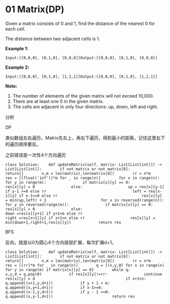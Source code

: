 # 01 Matrix\(DP\)

Given a matrix consists of 0 and 1, find the distance of the nearest 0 for each cell.

The distance between two adjacent cells is 1.

**Example 1:**

```text
Input:[[0,0,0], [0,1,0], [0,0,0]]Output:[[0,0,0], [0,1,0], [0,0,0]]
```

**Example 2:**

```text
Input:[[0,0,0], [0,1,0], [1,1,1]]Output:[[0,0,0], [0,1,0], [1,2,1]]
```

**Note:**

1. The number of elements of the given matrix will not exceed 10,000.
2. There are at least one 0 in the given matrix.
3. The cells are adjacent in only four directions: up, down, left and right.

分析

DP

类似数组左右遍历，Matrix先左上，再右下遍历，得到最小的距离，记住这里右下的遍历顺序要反。

之前错误是一次性4个方向遍历

```text
class Solution:    def updateMatrix(self, matrix: List[List[int]]) -> List[List[int]]:        if not matrix or not matrix[0]:            return[]        n,m = len(matrix),len(matrix[0])        rr = n*m        res = [[float('inf')]*m for _ in range(n)]        for x in range(n):            for y in range(m):                if matrix[x][y] == 0:                    res[x][y] = 0                else:                    up = res[x][y-1] if y-1 >=0 else rr                                      left = res[x-1][y] if x-1>=0 else rr                                     res[x][y] = min(up,left) + 1                        for x in reversed(range(n)):            for y in reversed(range(m)):                if matrix[x][y] == 0:                    res[x][y] = 0                else:                                       down =res[x][y+1] if y+1<m else rr                                     right =res[x+1][y] if x+1<n else rr                    res[x][y] = min(down+1,right+1,res[x][y])            return res
```

BFS

反向，就是以0为圆心4个方向层层扩展，每次扩展d+1。

```text
class Solution:    def updateMatrix(self, matrix: List[List[int]]) -> List[List[int]]:        if not matrix or not matrix[0]:            return[]        n,m = len(matrix),len(matrix[0])        rr = n*m        res = [[rr]*m for _ in range(n)]        q = [(x,y,0) for x in range(n) for y in range(m) if matrix[x][y] == 0]        while q:            x,y,d = q.pop(0)            if res[x][y]!=rr:                continue            res[x][y] = d                                        if x+1<n:                q.append((x+1,y,d+1))            if y + 1 < m:                q.append((x,y+1,d+1))            if x-1>=0:                q.append((x-1,y,d+1))            if y - 1 >=0:                q.append((x,y-1,d+1))                          return res
```

